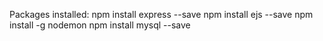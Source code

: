 Packages installed:
npm install express --save
npm install ejs --save
npm install -g nodemon
npm install mysql --save

